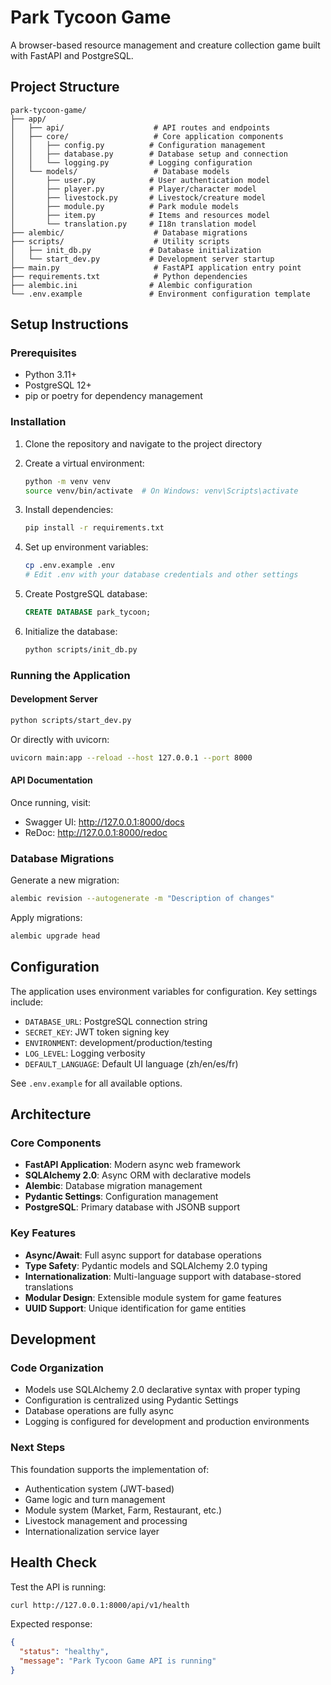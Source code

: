 # Park Tycoon Game

A browser-based resource management and creature collection game built with FastAPI and PostgreSQL.

## Project Structure

```
park-tycoon-game/
├── app/
│   ├── api/                    # API routes and endpoints
│   ├── core/                   # Core application components
│   │   ├── config.py          # Configuration management
│   │   ├── database.py        # Database setup and connection
│   │   └── logging.py         # Logging configuration
│   └── models/                 # Database models
│       ├── user.py            # User authentication model
│       ├── player.py          # Player/character model
│       ├── livestock.py       # Livestock/creature model
│       ├── module.py          # Park module models
│       ├── item.py            # Items and resources model
│       └── translation.py     # I18n translation model
├── alembic/                    # Database migrations
├── scripts/                    # Utility scripts
│   ├── init_db.py             # Database initialization
│   └── start_dev.py           # Development server startup
├── main.py                     # FastAPI application entry point
├── requirements.txt            # Python dependencies
├── alembic.ini                # Alembic configuration
└── .env.example               # Environment configuration template
```

## Setup Instructions

### Prerequisites

- Python 3.11+
- PostgreSQL 12+
- pip or poetry for dependency management

### Installation

1. Clone the repository and navigate to the project directory

2. Create a virtual environment:
   ```bash
   python -m venv venv
   source venv/bin/activate  # On Windows: venv\Scripts\activate
   ```

3. Install dependencies:
   ```bash
   pip install -r requirements.txt
   ```

4. Set up environment variables:
   ```bash
   cp .env.example .env
   # Edit .env with your database credentials and other settings
   ```

5. Create PostgreSQL database:
   ```sql
   CREATE DATABASE park_tycoon;
   ```

6. Initialize the database:
   ```bash
   python scripts/init_db.py
   ```

### Running the Application

#### Development Server
```bash
python scripts/start_dev.py
```

Or directly with uvicorn:
```bash
uvicorn main:app --reload --host 127.0.0.1 --port 8000
```

#### API Documentation
Once running, visit:
- Swagger UI: http://127.0.0.1:8000/docs
- ReDoc: http://127.0.0.1:8000/redoc

### Database Migrations

Generate a new migration:
```bash
alembic revision --autogenerate -m "Description of changes"
```

Apply migrations:
```bash
alembic upgrade head
```

## Configuration

The application uses environment variables for configuration. Key settings include:

- `DATABASE_URL`: PostgreSQL connection string
- `SECRET_KEY`: JWT token signing key
- `ENVIRONMENT`: development/production/testing
- `LOG_LEVEL`: Logging verbosity
- `DEFAULT_LANGUAGE`: Default UI language (zh/en/es/fr)

See `.env.example` for all available options.

## Architecture

### Core Components

- **FastAPI Application**: Modern async web framework
- **SQLAlchemy 2.0**: Async ORM with declarative models
- **Alembic**: Database migration management
- **Pydantic Settings**: Configuration management
- **PostgreSQL**: Primary database with JSONB support

### Key Features

- **Async/Await**: Full async support for database operations
- **Type Safety**: Pydantic models and SQLAlchemy 2.0 typing
- **Internationalization**: Multi-language support with database-stored translations
- **Modular Design**: Extensible module system for game features
- **UUID Support**: Unique identification for game entities

## Development

### Code Organization

- Models use SQLAlchemy 2.0 declarative syntax with proper typing
- Configuration is centralized using Pydantic Settings
- Database operations are fully async
- Logging is configured for development and production environments

### Next Steps

This foundation supports the implementation of:
- Authentication system (JWT-based)
- Game logic and turn management
- Module system (Market, Farm, Restaurant, etc.)
- Livestock management and processing
- Internationalization service layer

## Health Check

Test the API is running:
```bash
curl http://127.0.0.1:8000/api/v1/health
```

Expected response:
```json
{
  "status": "healthy",
  "message": "Park Tycoon Game API is running"
}
```